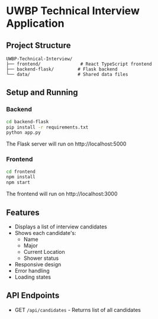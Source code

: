 # UWBP Technical Interview Application

## Project Structure

```
UWBP-Technical-Interview/
├── frontend/               # React TypeScript frontend
├── backend-flask/         # Flask backend
└── data/                  # Shared data files
```

## Setup and Running

### Backend

```bash
cd backend-flask
pip install -r requirements.txt
python app.py
```

The Flask server will run on http://localhost:5000

### Frontend

```bash
cd frontend
npm install
npm start
```

The frontend will run on http://localhost:3000

## Features

- Displays a list of interview candidates
- Shows each candidate's:
  - Name
  - Major
  - Current Location
  - Shower status
- Responsive design
- Error handling
- Loading states

## API Endpoints

- GET `/api/candidates` - Returns list of all candidates
